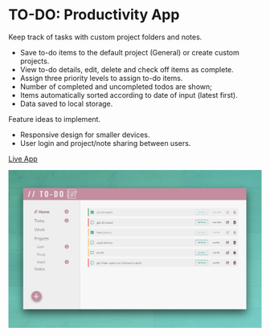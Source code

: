 # TO-DO: Productivity App

Keep track of tasks with custom project folders and notes.

- Save to-do items to the default project (General) or create custom projects.
- View to-do details, edit, delete and check off items as complete.
- Assign three priority levels to assign to-do items.
- Number of completed and uncompleted todos are shown;
- Items automatically sorted according to date of input (latest first).
- Data saved to local storage.

Feature ideas to implement.

- Responsive design for smaller devices.
- User login and project/note sharing between users.

[Live App](https://bscottnz.github.io/todo/)

![alt text](https://raw.githubusercontent.com/bscottnz/todo/master/todo.png "App Preview")
